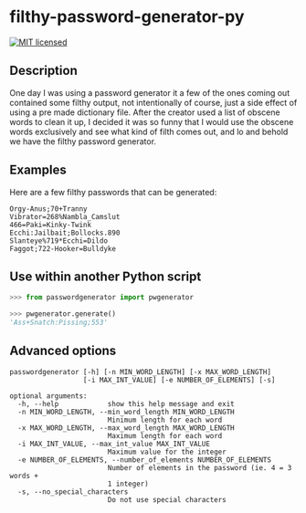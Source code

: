 # filthy-password-generator-py

[![MIT licensed](https://img.shields.io/badge/license-MIT-green.svg)](https://raw.githubusercontent.com/gabfl/password-generator-py/master/LICENSE)

## Description

One day I was using a password generator it a few of the ones coming out contained some filthy output, not intentionally of course, just a side effect of using a pre made dictionary file. After the creator used a list of obscene words to clean it up, I decided it was so funny that I would use the obscene words exclusively and see what kind of filth comes out, and lo and behold we have the filthy password generator.
 

## Examples

Here are a few filthy passwords that can be generated:

```
Orgy-Anus;70+Tranny
Vibrator=268%Nambla_Camslut
466=Paki=Kinky-Twink
Ecchi:Jailbait;Bollocks.890
Slanteye%719*Ecchi=Dildo
Faggot;722-Hooker=Bulldyke
```


## Use within another Python script

```python
>>> from passwordgenerator import pwgenerator

>>> pwgenerator.generate()
'Ass+Snatch:Pissing;553'
```

## Advanced options

```
passwordgenerator [-h] [-n MIN_WORD_LENGTH] [-x MAX_WORD_LENGTH]
                  [-i MAX_INT_VALUE] [-e NUMBER_OF_ELEMENTS] [-s]

optional arguments:
  -h, --help            show this help message and exit
  -n MIN_WORD_LENGTH, --min_word_length MIN_WORD_LENGTH
                        Minimum length for each word
  -x MAX_WORD_LENGTH, --max_word_length MAX_WORD_LENGTH
                        Maximum length for each word
  -i MAX_INT_VALUE, --max_int_value MAX_INT_VALUE
                        Maximum value for the integer
  -e NUMBER_OF_ELEMENTS, --number_of_elements NUMBER_OF_ELEMENTS
                        Number of elements in the password (ie. 4 = 3 words +
                        1 integer)
  -s, --no_special_characters
                        Do not use special characters
```
